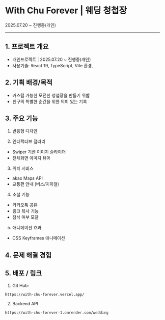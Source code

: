 # With Chu Forever | 웨딩 청첩장

2025.07.20 ~ 진행중(개인)

---

## 1. 프로젝트 개요
- 개인프로젝트 | 2025.07.20 ~ 진행중(개인)
- 사용기술: React 19, TypeScript, Vite 환경, 

## 2. 기획 배경/목적

- 커스텀 가능한 모던한 청첩장을 만들기 위함
- 친구의 특별한 순간을 위한 의미 있는 기록

## 3. 주요 기능

1. 반응형 디자인

2. 인터랙티브 갤러리
  - Swiper 기반 이미지 슬라이더
  - 전체화면 이미지 뷰어

3. 위치 서비스
  - akao Maps API
  - 교통편 안내 (버스/지하철)

4. 소셜 기능
  - 카카오톡 공유
  - 링크 복사 기능
  - 참석 여부 모달

5. 애니메이션 효과
  - CSS Keyframes 애니메이션

## 4. 문제 해결 경험



## 5. 배포 / 링크

1. Git  Hub:

```bash
https://with-chu-forever.vercel.app/
```

2. Backend API

```bash
https://with-chu-forever-1.onrender.com/wedding
```
